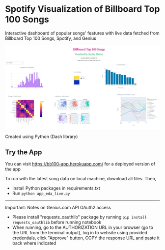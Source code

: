 # Spotify Visualization of Billboard Top 100 Songs

Interactive dashboard of popular songs' features with live data fetched from Billboard Top 100 Songs, Spotify, and Genius

![App Dashboard](https://github.com/EricaXia/songs-app/raw/master/interactive-app.png)

Created using Python (Dash library)


## Try the App
You can visit https://bb100-app.herokuapp.com/ for a deployed version of the app

To run with the latest song data on local machine, download all files. Then,
- Install Python packages in requirements.txt
- Run `python app_eda_live.py`

---

Important: Notes on Genius.com API OAuth2 access
- Please install "requests_oauthlib" package by running `pip install requests_oauthlib` before running notebook
- When running, go to the AUTHORIZATION URL in your browser (go to the URL from the terminal output), log in to website using provided credentials, click "Approve" button, COPY the response URL and paste it back where indicated


